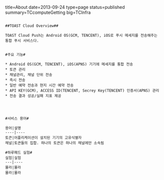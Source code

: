 title=About
date=2013-09-24
type=page
status=published
summary=TCcomputeGetting
big=TCInfra
~~~~~~

##TOAST Cloud Overview##

TOAST Cloud Push는 Android OS(GCM, TENCENT), iOS로 푸시 메세지를 전송해주는 통합 푸시 서비스다.


#주요 기능#

* Android OS(GCM, TENCENT), iOS(APNS) 기기에 메세지를 통합 전송
* 토큰 관리
* 채널관리, 채널 단위 전송
* 즉시 전송
* 일반 예약 전송과 현지 시간 예약 전송
* API KEY(GCM), ACCESS ID(TENCENT, Secrey Key(TENCENT) 인증서(APNS) 관리
* 전송 결과 성공/실패 지표 제공




#서비스 용어#

용어|설명
----|----
토큰|어플리케이션이 설치된 기기의 고유식별자
채널|토큰들의 집합. 하나의 토큰은 하나의 채널에만 소속됨

#하루패드 실험#
실험|실험
---|----
몰라|몰라
몰라|몰라


